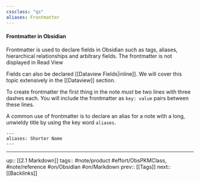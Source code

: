 ```yaml
---
cssclass: "qs"
aliases: Frontmatter
---
```

#### Frontmatter in Obsidian

Frontmatter is used to declare fields in Obsidian such as tags, aliases, hierarchical relationships and arbitrary fields. The frontmatter is not displayed in Read View 

Fields can also be declared [[Dataview Fields|inline]]. We will cover this topic extensively in the [[Dataview]] section.

To create frontmatter the first thing in the note _must_ be two lines with three dashes each. You will include the frontmatter as `key: value` pairs between these lines.

A common use of frontmatter is to declare an alias for a note with a long, unwieldy title by using the key word `aliases`.

```
---
aliases: Shorter Name
---
```


---
up:: [[2.1 Markdown]]
tags:: #note/product #effort/ObsPKMClass, #note/reference #on/Obsidian #on/Markdown 
prev:: [[Tags]]
next:: [[Backlinks]]
